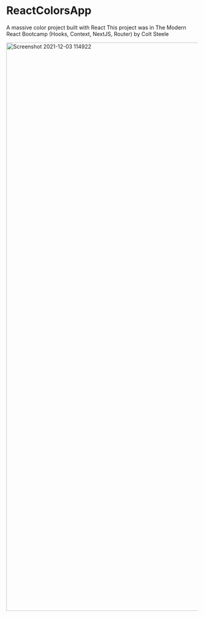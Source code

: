# ReactColorsApp
A massive color project built with React
This project was in The Modern React Bootcamp (Hooks, Context, NextJS, Router) by Colt Steele


<img width="1493" alt="Screenshot 2021-12-03 114922" src="https://user-images.githubusercontent.com/28879757/144640845-b4e7e5a6-fc1a-41b0-bca7-a9cc71e31482.png">
